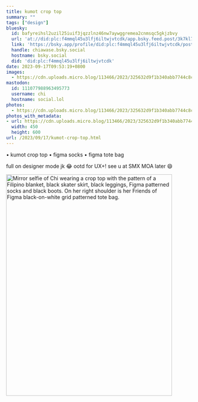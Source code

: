 ```yaml
---
title: kumot crop top
summary: ""
tags: ["design"]
bluesky:
  id: bafyreihsl2uzil25iuif3jqzzlnz46nw7aywggremea2cnmsqc5gkjzbvy
  url: 'at://did:plc:f4mmql45u3lfj6iltwjvtcdk/app.bsky.feed.post/3k7kl7cn4bf27'
  link: 'https://bsky.app/profile/did:plc:f4mmql45u3lfj6iltwjvtcdk/post/3k7kl7cn4bf27'
  handle: chiawase.bsky.social
  hostname: bsky.social
  did: 'did:plc:f4mmql45u3lfj6iltwjvtcdk'
date: 2023-09-17T09:53:19+0800
images:
  - https://cdn.uploads.micro.blog/113466/2023/325632d9f1b340abb7744c8c53676d79.jpg
mastodon:
  id: 111077988963495773
  username: chi
  hostname: social.lol
photos:
  - https://cdn.uploads.micro.blog/113466/2023/325632d9f1b340abb7744c8c53676d79.jpg
photos_with_metadata:
- url: https://cdn.uploads.micro.blog/113466/2023/325632d9f1b340abb7744c8c53676d79.jpg
  width: 450
  height: 600
url: /2023/09/17/kumot-crop-top.html
---
```


• kumot crop top
• figma socks
• figma tote bag

full on designer mode jk 😂 ootd for UX+! see u at SMX MOA later 😄

<img src="/img/uploads/2023/325632d9f1b340abb7744c8c53676d79.jpg" width="450" height="600" alt="Mirror selfie of Chi wearing a crop top with the pattern of a Filipino blanket, black skater skirt, black leggings, Figma patterned socks and black boots. On her right shoulder is her Friends of Figma black-on-white grid patterned tote bag.">
